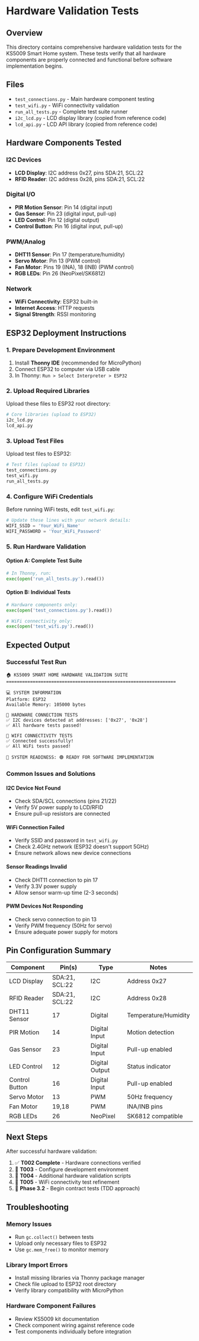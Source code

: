 # Hardware Validation Tests

## Overview

This directory contains comprehensive hardware validation tests for the KS5009 Smart Home system. These tests verify that all hardware components are properly connected and functional before software implementation begins.

## Files

- `test_connections.py` - Main hardware component testing
- `test_wifi.py` - WiFi connectivity validation
- `run_all_tests.py` - Complete test suite runner
- `i2c_lcd.py` - LCD display library (copied from reference code)
- `lcd_api.py` - LCD API library (copied from reference code)

## Hardware Components Tested

### I2C Devices
- **LCD Display**: I2C address 0x27, pins SDA:21, SCL:22
- **RFID Reader**: I2C address 0x28, pins SDA:21, SCL:22

### Digital I/O
- **PIR Motion Sensor**: Pin 14 (digital input)
- **Gas Sensor**: Pin 23 (digital input, pull-up)
- **LED Control**: Pin 12 (digital output)
- **Control Button**: Pin 16 (digital input, pull-up)

### PWM/Analog
- **DHT11 Sensor**: Pin 17 (temperature/humidity)
- **Servo Motor**: Pin 13 (PWM control)
- **Fan Motor**: Pins 19 (INA), 18 (INB) (PWM control)
- **RGB LEDs**: Pin 26 (NeoPixel/SK6812)

### Network
- **WiFi Connectivity**: ESP32 built-in
- **Internet Access**: HTTP requests
- **Signal Strength**: RSSI monitoring

## ESP32 Deployment Instructions

### 1. Prepare Development Environment

1. Install **Thonny IDE** (recommended for MicroPython)
2. Connect ESP32 to computer via USB cable
3. In Thonny: `Run > Select Interpreter > ESP32`

### 2. Upload Required Libraries

Upload these files to ESP32 root directory:

```python
# Core libraries (upload to ESP32)
i2c_lcd.py
lcd_api.py
```

### 3. Upload Test Files

Upload test files to ESP32:

```python
# Test files (upload to ESP32)
test_connections.py
test_wifi.py
run_all_tests.py
```

### 4. Configure WiFi Credentials

Before running WiFi tests, edit `test_wifi.py`:

```python
# Update these lines with your network details:
WIFI_SSID = 'Your_WiFi_Name'
WIFI_PASSWORD = 'Your_WiFi_Password'
```

### 5. Run Hardware Validation

#### Option A: Complete Test Suite
```python
# In Thonny, run:
exec(open('run_all_tests.py').read())
```

#### Option B: Individual Tests
```python
# Hardware components only:
exec(open('test_connections.py').read())

# WiFi connectivity only:
exec(open('test_wifi.py').read())
```

## Expected Output

### Successful Test Run
```
🏠 KS5009 SMART HOME HARDWARE VALIDATION SUITE
================================================================

💻 SYSTEM INFORMATION
Platform: ESP32
Available Memory: 105000 bytes

🔧 HARDWARE CONNECTION TESTS
✅ I2C devices detected at addresses: ['0x27', '0x28']
✅ All hardware tests passed!

📡 WIFI CONNECTIVITY TESTS
✅ Connected successfully!
✅ All WiFi tests passed!

🎯 SYSTEM READINESS: 🟢 READY FOR SOFTWARE IMPLEMENTATION
```

### Common Issues and Solutions

#### I2C Device Not Found
- Check SDA/SCL connections (pins 21/22)
- Verify 5V power supply to LCD/RFID
- Ensure pull-up resistors are connected

#### WiFi Connection Failed
- Verify SSID and password in `test_wifi.py`
- Check 2.4GHz network (ESP32 doesn't support 5GHz)
- Ensure network allows new device connections

#### Sensor Readings Invalid
- Check DHT11 connection to pin 17
- Verify 3.3V power supply
- Allow sensor warm-up time (2-3 seconds)

#### PWM Devices Not Responding
- Check servo connection to pin 13
- Verify PWM frequency (50Hz for servo)
- Ensure adequate power supply for motors

## Pin Configuration Summary

| Component | Pin(s) | Type | Notes |
|-----------|--------|------|-------|
| LCD Display | SDA:21, SCL:22 | I2C | Address 0x27 |
| RFID Reader | SDA:21, SCL:22 | I2C | Address 0x28 |
| DHT11 Sensor | 17 | Digital | Temperature/Humidity |
| PIR Motion | 14 | Digital Input | Motion detection |
| Gas Sensor | 23 | Digital Input | Pull-up enabled |
| LED Control | 12 | Digital Output | Status indicator |
| Control Button | 16 | Digital Input | Pull-up enabled |
| Servo Motor | 13 | PWM | 50Hz frequency |
| Fan Motor | 19,18 | PWM | INA/INB pins |
| RGB LEDs | 26 | NeoPixel | SK6812 compatible |

## Next Steps

After successful hardware validation:

1. ✅ **T002 Complete** - Hardware connections verified
2. 🔄 **T003** - Configure development environment
3. 🔄 **T004** - Additional hardware validation scripts
4. 🔄 **T005** - WiFi connectivity test refinement
5. 🔄 **Phase 3.2** - Begin contract tests (TDD approach)

## Troubleshooting

### Memory Issues
- Run `gc.collect()` between tests
- Upload only necessary files to ESP32
- Use `gc.mem_free()` to monitor memory

### Library Import Errors
- Install missing libraries via Thonny package manager
- Check file upload to ESP32 root directory
- Verify library compatibility with MicroPython

### Hardware Component Failures
- Review KS5009 kit documentation
- Check component wiring against reference code
- Test components individually before integration